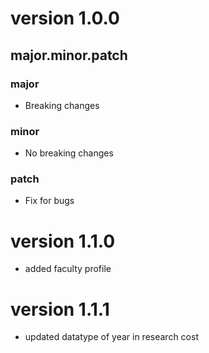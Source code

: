 # version 1.0.0

## major.minor.patch

### major

- Breaking changes

### minor

- No breaking changes

### patch

- Fix for bugs


# version 1.1.0
- added faculty profile

# version 1.1.1
- updated datatype of year in research cost
